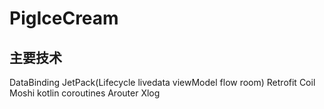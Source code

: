# PigIceCream

## 主要技术

DataBinding
JetPack(Lifecycle   livedata   viewModel flow room)
Retrofit
Coil
Moshi
kotlin coroutines
Arouter
Xlog
